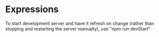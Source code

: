 # Expressions

To start development server and have it refresh on change (rather than stopping and restarting the server manually), use "npm run devStart"